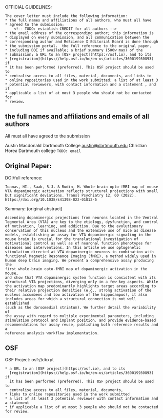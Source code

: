 OFFICIAL GUIDELINES:

```
The cover letter must include the following information:
* the full names and affiliations of all authors, who must all have
* agreed to the submission;
    <!-- TODO: establish CREDIT for all authors -->
* the email address of the corresponding author; this information is
* displayed on every submission, and all communication between the
* corresponding author and ReScience X Editorial Board is done through
* the submission portal.  the full reference to the original paper,
* including DOI if available; a brief summary (500w max) of the
* submission; a URL to an [OSF project](https://osf.io), and to its
* [registration](https://help.osf.io/hc/en-us/articles/360019930893) if
* it has been performed (preferred). This OSF project should be used to
* centralise access to all files, material, documents, and links to
* online repositories used in the work submitted; a list of at least 3
* potential reviewers, with contact information and a statement , and if
* applicable a list of at most 3 people who should not be contacted for
* review.
```

## the full names and affiliations and emails of all authors

All must all have agreed to the submission

Austin Macdonald
    Dartmouth College
    austin@dartmouth.edu
Christian Horea
    Dartmouth college
    `TODO: email`

## Original Paper:

DOI/full reference:

```
Ioanas, HI., Saab, B.J. & Rudin, M. Whole-brain opto-fMRI map of mouse
VTA dopaminergic activation reflects structural projections with small
but significant deviations. Transl Psychiatry 12, 60 (2022).
https://doi.org/10.1038/s41398-022-01812-5
```

Summary: 
(original abstract)

```
Ascending dopaminergic projections from neurons located in the Ventral
Tegmental Area (VTA) are key to the etiology, dysfunction, and control
of motivation, learning, and addiction. Due to the evolutionary
conservation of this nucleus and the extensive use of mice as disease
models, establishing an assay for VTA dopaminergic signaling in the
mouse brain is crucial for the translational investigation of
motivational control as well as of neuronal function phenotypes for
diseases and interventions. In this article we use optogenetic
stimulation directed at VTA dopaminergic neurons in combination with
functional Magnetic Resonance Imaging (fMRI), a method widely used in
human deep brain imaging. We present a comprehensive assay producing the
first whole-brain opto-fMRI map of dopaminergic activation in the mouse,
and show that VTA dopaminergic system function is consistent with its
structural VTA projections, diverging only in a few key aspects. While
the activation map predominantly highlights target areas according to
their relative projection densities (e.g., strong activation of the
nucleus accumbens and low activation of the hippocampus), it also
includes areas for which a structural connection is not well established
(such as the dorsomedial striatum). We further detail the variability of
the assay with regard to multiple experimental parameters, including
stimulation protocol and implant position, and provide evidence-based
recommendations for assay reuse, publishing both reference results and a
reference analysis workflow implementation.
```

## OSF 

OSF Project: osf://dbxpt

    * a URL to an [OSF project](https://osf.io), and to its
      [registration](https://help.osf.io/hc/en-us/articles/360019930893) if
      it has been performed (preferred). This OSF project should be used to
      centralise access to all files, material, documents, 
    * links to online repositories used in the work submitted
    * a list of at least 3 potential reviewer with contact information and a statement
    * if applicable a list of at most 3 people who should not be contacted for review.


